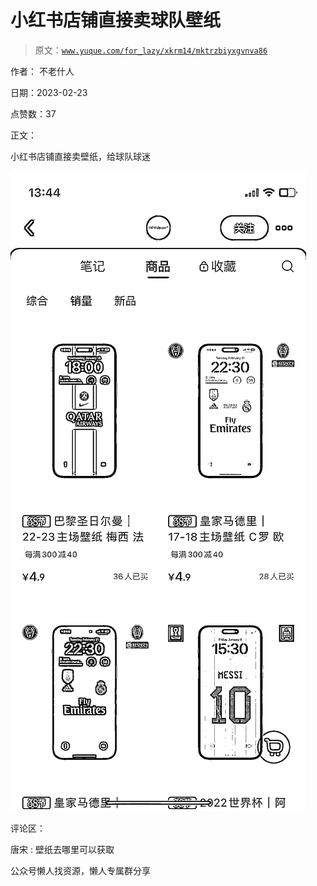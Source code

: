 # 小红书店铺直接卖球队壁纸

> 原文：[`www.yuque.com/for_lazy/xkrm14/mktrzbiyxgvnva86`](https://www.yuque.com/for_lazy/xkrm14/mktrzbiyxgvnva86)



作者： 不老什人



日期：2023-02-23



点赞数：37



正文：



小红书店铺直接卖壁纸，给球队球迷



![](img/908822a71312c381f5fb598c76458dcc.png)  

评论区：



唐宋 : 壁纸去哪里可以获取



公众号懒人找资源，懒人专属群分享

</ne-p>